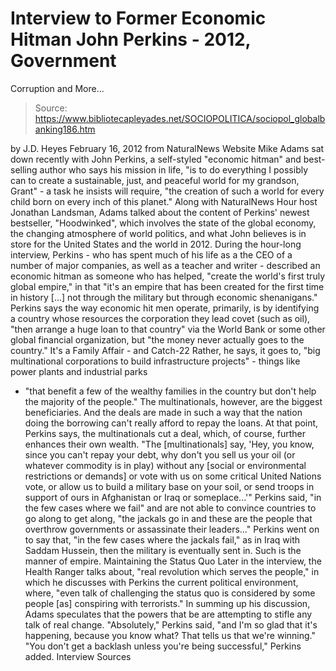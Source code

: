 # Interview to Former Economic Hitman John Perkins - 2012, Government 
Corruption and More...

> Source: https://www.bibliotecapleyades.net/SOCIOPOLITICA/sociopol_globalbanking186.htm

by J.D. Heyes
February 16, 2012
from
NaturalNews Website
Mike Adams sat down recently with John Perkins, a
self-styled "economic hitman" and best-selling author who says his mission
in life,
"is to do everything I possibly can to create a sustainable, just,
and peaceful world for my grandson, Grant" - a task he insists will require, "the creation of such a world for every
child born on every inch of this planet."
Along with NaturalNews Hour host Jonathan
Landsman, Adams talked about the content of Perkins' newest bestseller,
"Hoodwinked", which involves the state of the global economy, the changing
atmosphere of world politics, and what John believes is in store for the
United States and the world in 2012.
During the hour-long interview, Perkins - who has spent much of his life as
a the CEO of a number of major companies, as well as a teacher
and writer -
described an economic hitman as someone who has helped,
"create the world's first truly global
empire," in that "it's an empire that has been created for the first
time in history [...] not through the military but through economic
shenanigans."
Perkins says the way economic hit men operate,
primarily, is by identifying a country whose resources the corporation they
lead covet (such as oil),
"then arrange a huge loan to that country" via the
World Bank or some other global financial organization, but "the money never
actually goes to the country."
It's a Family Affair -
and Catch-22
Rather, he says, it goes to,
"big multinational corporations to build
infrastructure projects" - things like power plants and industrial parks
- "that benefit a few of the wealthy families in the country but don't
help the majority of the people."
The multinationals, however, are the biggest
beneficiaries. And the deals are made in such a way that the
nation doing the borrowing can't really afford to repay the loans.
At that
point, Perkins says, the multinationals cut a deal, which, of course,
further enhances their own wealth.
"The [multinationals] say, 'Hey, you know,
since you can't repay your debt, why don't you sell us your oil (or
whatever commodity is in play) without any [social or environmental
restrictions or demands] or vote with us on some critical United Nations
vote, or allow us to build a military base on your soil, or send troops
in support of ours in Afghanistan or Iraq or someplace...'"
Perkins said,
"in the few cases where we fail"
and are not able to convince countries to go along to get along, "the jackals go in and these are the people
that overthrow governments or assassinate their leaders..."
Perkins went on to say that, "in the few cases
where the jackals fail," as in Iraq with Saddam Hussein, then the military
is eventually sent in.
Such is the manner of empire.
Maintaining the Status
Quo
Later in the interview, the Health Ranger talks about,
"real revolution which
serves the people," in which he discusses with Perkins the current political
environment, where, "even talk of challenging the status quo is
considered by some people [as] conspiring with terrorists."
In summing up his discussion, Adams speculates
that
the powers that be are attempting to stifle any talk of real change.
"Absolutely," Perkins said, "and I'm so glad
that it's happening, because you know what? That tells us that we're
winning."
"You don't get a backlash unless you're being successful," Perkins
added.
Interview
Sources
